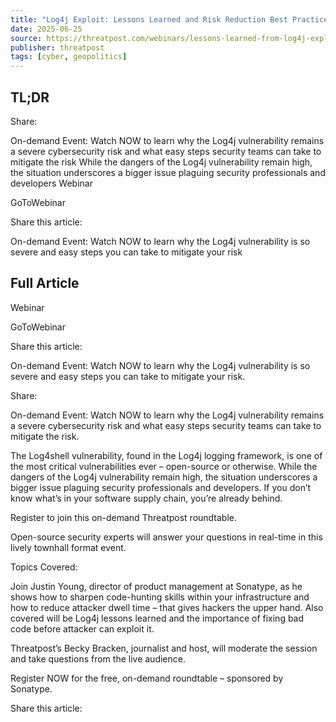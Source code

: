 ```yaml
---
title: "Log4j Exploit: Lessons Learned and Risk Reduction Best Practices"
date: 2025-06-25
source: https://threatpost.com/webinars/lessons-learned-from-log4j-exploit/
publisher: threatpost
tags: [cyber, geopolitics]
---
```


## TL;DR

Share:

On-demand Event: Watch NOW to learn why the Log4j vulnerability remains a severe cybersecurity risk and what easy steps security teams can take to mitigate the risk While the dangers of the Log4j vulnerability remain high, the situation underscores a bigger issue plaguing security professionals and developers Webinar

GoToWebinar

Share this article:

On-demand Event: Watch NOW to learn why the Log4j vulnerability is so severe and easy steps you can take to mitigate your risk

## Full Article

Webinar

GoToWebinar

Share this article:

On-demand Event: Watch NOW to learn why the Log4j vulnerability is so severe and easy steps you can take to mitigate your risk.

Share:

On-demand Event: Watch NOW to learn why the Log4j vulnerability remains a severe cybersecurity risk and what easy steps security teams can take to mitigate the risk.

The Log4shell vulnerability, found in the Log4j logging framework, is one of the most critical vulnerabilities ever – open-source or otherwise. While the dangers of the Log4j vulnerability remain high, the situation underscores a bigger issue plaguing security professionals and developers. If you don’t know what’s in your software supply chain, you’re already behind.

Register to join this on-demand Threatpost roundtable.

Open-source security experts will answer your questions in real-time in this lively townhall format event.

Topics Covered:

Join Justin Young, director of product management at Sonatype, as he shows how to sharpen code-hunting skills within your infrastructure and how to reduce attacker dwell time – that gives hackers the upper hand. Also covered will be Log4j lessons learned and the importance of fixing bad code before attacker can exploit it.

Threatpost’s Becky Bracken, journalist and host, will moderate the session and take questions from the live audience.

Register NOW for the free, on-demand roundtable – sponsored by Sonatype.

Share this article: